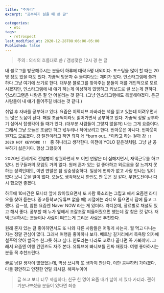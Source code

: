 ```yaml
---
title: "주저리"
excerpt: "공부하기 싫을 떄 쓴 글"

categories:
  - etc
tags:
  - retrospect
last_modified_at: 2020-12-28T08:06:00-05:00
Published: false
---
```


> 주의 : 의식의 흐름대로 씀 / 갬성젖은 12시 경 쓴 글

내 블로그를 방문해주시는 분들이 하루에 대략 5명 내외이다. 포스팅을 많이 할 때는 20명 정도 있을 때도 있다. 가끔씩 방문자 수 들여다보는 재미가 있다. 인스타그램에 쓸까 하다 그냥 여기에 쓰기로 한다. 대부분 블로그를 찾아주는 분들이 저를 개인적으로 모르시겠지만, 인스타그램에 내 얘기 하는게 이상하게 민망하고 키보드로 글 쓰는게 편하다. 인스타그램은 나랑은 잘 안 어울리는 것 같다. (그냥 인스타그램에도 복붙해야겠다. 은근 사람들이 내 얘기 들어주길 바라는 것 같다.)

취업 후 자바를 공부하고 있다. 요즘은 이펙티브 자바라는 책을 읽고 있는데 어려우면서도 많은 도움이 된다. 매일 조금씩이라도 읽어가면서 공부하고 있다. 가끔씩 정말 공부하기 싫어서 잡생각이 들 때가 있다. (대부분 사람들이 그렇지 않을까) 나는 그게 요즘이다. 그래서 그냥 오늘은 조금만 하고 넋두리나 적어보려고 한다. 번아웃은 아니다. 번아웃이 뭔지도 모르겠다. 걍 탈진이라고 하면 되지 왜 *burn out...*이라고 하는 걸까 걍 `!! 2020 HOT KEYWORD !! ` 중 하나라고 생각한다. 이전에 YOLO 같은것처럼. 그냥 난 공부하기 싫은거다. 항상 그랬듯이

2020년 전세계적 전염병이 창궐하면서 또 이번 연말은 더 심해지면서, 재택근무를 하고 있다. 친구들과의 모임도 거의 없다. 원래 혼자 있는 걸 좋아하고 외로움을 잘 느끼지 못하는 성격인데도, 이번 연말은 참 싱숭생숭허다. 일상에 변화가 없고 사람 만나는 일이 없다 보니 웃을 일이 없다. 오늘도 생각해보니 한번도 안 웃은 것 같다. 무한도전이나 다시 했으면 좋겠다.

하루에 10시간은 모니터 앞에 앉아있으면서 또 사람 목소리는 그립고 해서 요즘엔 라디오를 찾아 듣는다. 중고등학교(유튜브 없을 때) 시절에는 라디오 들으면서 잠에 들고 그랬다. 갬ㅡ성, 암튼 요즘엔 Naver NOW 라는 게 있더라. 라디온데, 장르별로 채널도 있고 해서 좋다. 공부할 때 누가 옆에서 조잘조잘 떠들어줬으면 했는데 잘 찾은 것 같다. 재택근무하시는 분들이나 사람이 떠드는게 그리운 사람은 추천한다.

원래 혼자 있는 걸 좋아하면서도 또 나와 다른 사람들은 어떻게 사는지, 뭘 먹고 다니는지는 정말 관심이 많다. 그래서 여행을 좋아하나 보다. 베트남 길거리에서 목욕탕 의자에 철푸덕 앉아 쌀국수 한그릇 하고 싶다. 인도라는 나라도 코로나 끝나면 꼭 가봐야지. 그래서 요즘엔 여행 컨텐츠도 자주 본다. 유튜브에 빠니보틀 진짜 재밌다. 여행 좋아하시는 분들 꼭 추천드린다.

글로 남길 생각이 많았었는데, 막상 쓰니까 또 생각이 안난다. 이만 공부하러 가야겠다. 다들 평안하고 안전한 연말 되시길. 해피누이어

>  글 쓰고 보니 너무 까칠하다; 친구 한 명이 요즘 내가 날이 서 있다 카더라. 괜히 기분나쁘셨을 분들이 있다면 죄송

